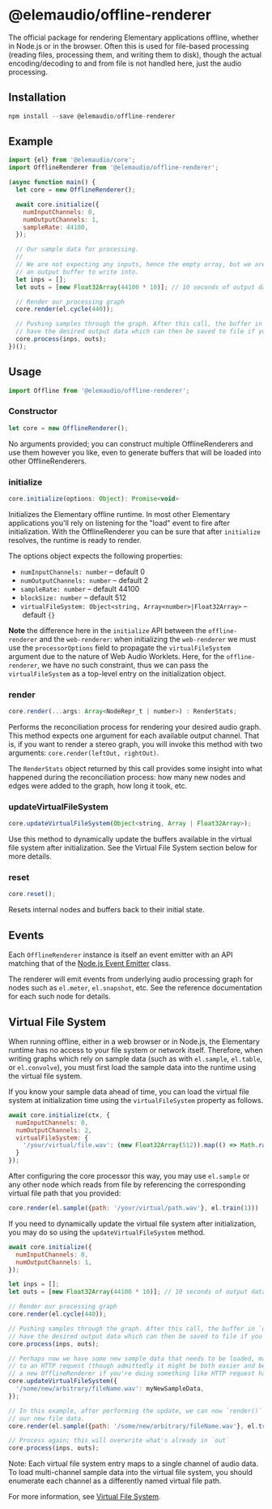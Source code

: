 # @elemaudio/offline-renderer

The official package for rendering Elementary applications offline, whether in Node.js or in the browser.
Often this is used for file-based processing (reading files, processing them, and writing them to disk), though
the actual encoding/decoding to and from file is not handled here, just the audio processing.

## Installation

```js
npm install --save @elemaudio/offline-renderer
```

## Example

```js
import {el} from '@elemaudio/core';
import OfflineRenderer from '@elemaudio/offline-renderer';

(async function main() {
  let core = new OfflineRenderer();

  await core.initialize({
    numInputChannels: 0,
    numOutputChannels: 1,
    sampleRate: 44100,
  });

  // Our sample data for processing.
  //
  // We are not expecting any inputs, hence the empty array, but we are expecting
  // an output buffer to write into.
  let inps = [];
  let outs = [new Float32Array(44100 * 10)]; // 10 seconds of output data

  // Render our processing graph
  core.render(el.cycle(440));

  // Pushing samples through the graph. After this call, the buffer in `outs` will
  // have the desired output data which can then be saved to file if you like.
  core.process(inps, outs);
})();
```

## Usage

```js
import Offline from '@elemaudio/offline-renderer';
```

### Constructor

```js
let core = new OfflineRenderer();
```

No arguments provided; you can construct multiple OfflineRenderers and use them however you like,
even to generate buffers that will be loaded into other OfflineRenderers.

### initialize

```js
core.initialize(options: Object): Promise<void>
```

Initializes the Elementary offline runtime. In most other Elementary applications you'll rely on listening
for the "load" event to fire after initialization. With the OfflineRenderer you can be sure that after `initialize`
resolves, the runtime is ready to render.

The options object expects the following properties:

* `numInputChannels: number` – default 0
* `numOutputChannels: number` – default 2
* `sampleRate: number` – default 44100
* `blockSize: number` – default 512
* `virtualFileSystem: Object<string, Array<number>|Float32Array>` – default `{}`

**Note** the difference here in the `initialize` API between the `offline-renderer` and the `web-renderer`: when initializing
the `web-renderer` we must use the `processorOptions` field to propagate the `virtualFileSystem` argument due to the nature of
Web Audio Worklets. Here, for the `offline-renderer`, we have no such constraint, thus we can pass the `virtualFileSystem` as a
top-level entry on the initialization object.

### render

```js
core.render(...args: Array<NodeRepr_t | number>) : RenderStats;
```

Performs the reconciliation process for rendering your desired audio graph. This method expects one argument
for each available output channel. That is, if you want to render a stereo graph, you will invoke this method
with two arguments: `core.render(leftOut, rightOut)`.

The `RenderStats` object returned by this call provides some insight into what happened during the reconciliation
process: how many new nodes and edges were added to the graph, how long it took, etc.

### updateVirtualFileSystem

```js
core.updateVirtualFileSystem(Object<string, Array | Float32Array>);
```

Use this method to dynamically update the buffers available in the virtual file system after initialization. See the
Virtual File System section below for more details.

### reset

```js
core.reset();
```

Resets internal nodes and buffers back to their initial state.

## Events

Each `OfflineRenderer` instance is itself an event emitter with an API matching that of the [Node.js Event Emitter](https://nodejs.org/api/events.html#class-eventemitter)
class.

The renderer will emit events from underlying audio processing graph for nodes such as `el.meter`, `el.snapshot`, etc. See
the reference documentation for each such node for details.

## Virtual File System

When running offline, either in a web browser or in Node.js, the Elementary runtime has no access to your file system or network itself.
Therefore, when writing graphs which rely on sample data (such as with `el.sample`, `el.table`, or `el.convolve`),
you must first load the sample data into the runtime using the virtual file system.

If you know your sample data ahead of time, you can load the virtual file system at initialization time using the
`virtualFileSystem` property as follows.

```js
await core.initialize(ctx, {
  numInputChannels: 0,
  numOutputChannels: 2,
  virtualFileSystem: {
    '/your/virtual/file.wav': (new Float32Array(512)).map(() => Math.random()),
  }
});
```

After configuring the core processor this way, you may use `el.sample` or any other node which
reads from file by referencing the corresponding virtual file path that you provided:

```js
core.render(el.sample({path: '/your/virtual/path.wav'}, el.train(1)))
```

If you need to dynamically update the virtual file system after initialization, you may do so
using the `updateVirtualFileSystem` method.

```js
await core.initialize({
  numInputChannels: 0,
  numOutputChannels: 1,
});

let inps = [];
let outs = [new Float32Array(44100 * 10)]; // 10 seconds of output data

// Render our processing graph
core.render(el.cycle(440));

// Pushing samples through the graph. After this call, the buffer in `outs` will
// have the desired output data which can then be saved to file if you like.
core.process(inps, outs);

// Perhaps now we have some new sample data that needs to be loaded, maybe in response
// to an HTTP request (though admittedly it might be both easier and better to just make
// a new OfflineRenderer if you're doing something like HTTP request handling!)
core.updateVirtualFileSystem({
  '/some/new/arbitrary/fileName.wav': myNewSampleData,
});

// In this example, after performing the update, we can now `render()` a new graph which references
// our new file data.
core.render(el.sample({path: '/some/new/arbitrary/fileName.wav'}, el.train(1)))

// Process again; this will overwrite what's already in `out`
core.process(inps, outs);
```

Note: Each virtual file system entry maps to a single channel of audio data. To load multi-channel sample
data into the virtual file system, you should enumerate each channel as a differently named virtual file path.

For more information, see [Virtual File System](../guides/Virtual_File_System.md).
